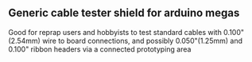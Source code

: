 Generic cable tester shield for arduino megas
---------------------------------------------
Good for reprap users and hobbyists to test standard cables with 0.100"(2.54mm) wire to board connections,  and possibly 0.050"(1.25mm) and 0.100" ribbon headers via a connected prototyping area
